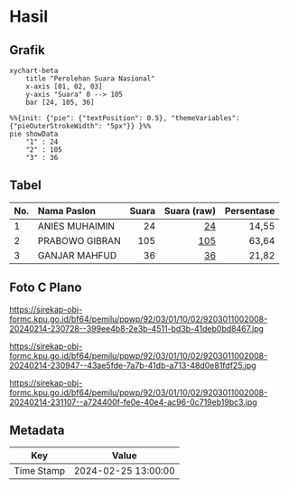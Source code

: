 # Hasil

## Grafik

```mermaid
xychart-beta
    title "Perolehan Suara Nasional"
    x-axis [01, 02, 03]
    y-axis "Suara" 0 --> 105
    bar [24, 105, 36]
```

```mermaid
%%{init: {"pie": {"textPosition": 0.5}, "themeVariables": {"pieOuterStrokeWidth": "5px"}} }%%
pie showData
    "1" : 24
    "2" : 105
    "3" : 36
```

## Tabel

| No. | Nama Paslon    | Suara | Suara (raw) | Persentase |
|:--- |:-------------- | -----:| -----------:| ----------:|
| 1   | ANIES MUHAIMIN | 24    | [24][p-1]   | 14,55      |
| 2   | PRABOWO GIBRAN | 105   | [105][p-2]  | 63,64      |
| 3   | GANJAR MAHFUD  | 36    | [36][p-3]   | 21,82      |


[p-1]: https://github.com/gigit-pemilu/pemilu-2024/blob/main/pilpres/hitung-suara/sub/92-papua-barat/sub/03-fak-fak/sub/01-fak-fak/sub/1002-fak-fak-utara/sub/008-tps/sub/paslon-1.txt
[p-2]: https://github.com/gigit-pemilu/pemilu-2024/blob/main/pilpres/hitung-suara/sub/92-papua-barat/sub/03-fak-fak/sub/01-fak-fak/sub/1002-fak-fak-utara/sub/008-tps/sub/paslon-2.txt
[p-3]: https://github.com/gigit-pemilu/pemilu-2024/blob/main/pilpres/hitung-suara/sub/92-papua-barat/sub/03-fak-fak/sub/01-fak-fak/sub/1002-fak-fak-utara/sub/008-tps/sub/paslon-3.txt

## Foto C Plano

https://sirekap-obj-formc.kpu.go.id/bf64/pemilu/ppwp/92/03/01/10/02/9203011002008-20240214-230728--399ee4b8-2e3b-4511-bd3b-41deb0bd8467.jpg

https://sirekap-obj-formc.kpu.go.id/bf64/pemilu/ppwp/92/03/01/10/02/9203011002008-20240214-230947--43ae5fde-7a7b-41db-a713-48d0e81fdf25.jpg

https://sirekap-obj-formc.kpu.go.id/bf64/pemilu/ppwp/92/03/01/10/02/9203011002008-20240214-231107--a724400f-fe0e-40e4-ac96-0c719eb19bc3.jpg


## Metadata

| Key        | Value               |
| ---------- | ------------------- |
| Time Stamp | 2024-02-25 13:00:00 |



